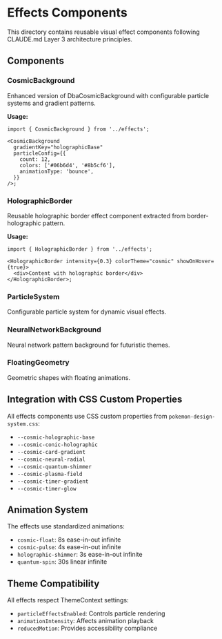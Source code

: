 # Effects Components

This directory contains reusable visual effect components following CLAUDE.md Layer 3 architecture principles.

## Components

### CosmicBackground

Enhanced version of DbaCosmicBackground with configurable particle systems and gradient patterns.

**Usage:**

```tsx
import { CosmicBackground } from '../effects';

<CosmicBackground
  gradientKey="holographicBase"
  particleConfig={{
    count: 12,
    colors: ['#06b6d4', '#8b5cf6'],
    animationType: 'bounce',
  }}
/>;
```

### HolographicBorder

Reusable holographic border effect component extracted from border-holographic pattern.

**Usage:**

```tsx
import { HolographicBorder } from '../effects';

<HolographicBorder intensity={0.3} colorTheme="cosmic" showOnHover={true}>
  <div>Content with holographic border</div>
</HolographicBorder>;
```

### ParticleSystem

Configurable particle system for dynamic visual effects.

### NeuralNetworkBackground

Neural network pattern background for futuristic themes.

### FloatingGeometry

Geometric shapes with floating animations.

## Integration with CSS Custom Properties

All effects components use CSS custom properties from `pokemon-design-system.css`:

- `--cosmic-holographic-base`
- `--cosmic-conic-holographic`
- `--cosmic-card-gradient`
- `--cosmic-neural-radial`
- `--cosmic-quantum-shimmer`
- `--cosmic-plasma-field`
- `--cosmic-timer-gradient`
- `--cosmic-timer-glow`

## Animation System

The effects use standardized animations:

- `cosmic-float`: 8s ease-in-out infinite
- `cosmic-pulse`: 4s ease-in-out infinite
- `holographic-shimmer`: 3s ease-in-out infinite
- `quantum-spin`: 30s linear infinite

## Theme Compatibility

All effects respect ThemeContext settings:

- `particleEffectsEnabled`: Controls particle rendering
- `animationIntensity`: Affects animation playback
- `reducedMotion`: Provides accessibility compliance
